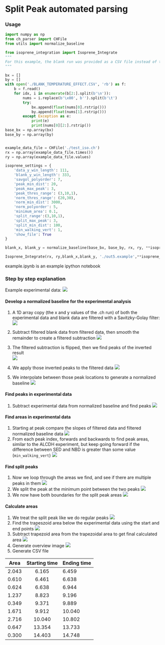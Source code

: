 # Split Peak  automated parsing

### Usage


```python
import numpy as np
from ch_parser import CHFile
from utils import normalize_baseline

from isoprene_integration import Isoprene_Integrate
"""
For this example, the blank run was provided as a CSV file instead of the '.ch' file 
"""

bx = []
by = []
with open('./BLANK_TEMPERATURE_EFFECT.CSV', 'rb') as f:
    b = f.read()
    for idx, i in enumerate(b[2:].split(b'\n')):
        nums = i.replace(b'\x00', b'').split(b'\t')
        try:
            bx.append(float(nums[0].rstrip()))
            by.append(float(nums[1].rstrip()))
        except Exception as e:
            print(e)
            print(nums[0][2:].rstrip())
base_bx = np.array(bx)
base_by = np.array(by)


example_data_file = CHFile('./test_iso.ch')
rx = np.array(example_data_file.times())
ry = np.array(example_data_file.values)

isoprene_settings = {
    'data_y_win_length': 111,
    'blank_y_win_length': 333,
    'savgol_polyorder': 7,
    'peak_min_dist': 20,
    'peak_max_peak': 3,
    'peak_thres_range': (3,10,1),
    'norm_thres_range': (20,30),
    'norm_min_dist': 3000, 
    'norm_polyorder': 5,
    'minimum_area': 0.1,
    'split_range':(3,10,1),
    'split_max_peak': 3,
    'split_min_dist': 100,
    'min_walking_vert': 1,
    'show_file': True
}

blank_x, blank_y = normalize_baseline(base_bx, base_by, rx, ry, **isoprene_settings)

Isoprene_Integrate(rx, ry,blank_x,blank_y, './out5.example',**isoprene_settings)

```

example.ipynb is an example ipython notebook


### Step by step explanation

Example experimental data:
![](./figs/iso1.png)

#### Develop a normalized baseline for the experimental analysis
1.  A 1D array copy (the x and y values of the .ch run) of both the experimental data and blank data are filtered with a Savitzky-Golay filter: 
![](./figs/iso2.png)

1.  Subtract filtered blank data from filtered data, then smooth the remainder to create a filtered subtraction
![](./figs/iso3.png)
1. The filtered subtraction is flipped, then we find peaks of the inverted result  
![](./figs/iso4.png)
1. We apply those inverted peaks to the filtered data
![](./figs/iso5.png)
1. We interpolate between those peak locations to generate a normalized baseline
![](./figs/iso7.png)

####  Find peaks in experimental data

1. Subtract experimental data from normalized baseline and find peaks
![](./figs/iso8.png)

####  Find areas in experimental data
1. Starting at peak compare the slopes of filtered data and filtered normalized baseline data
![](./figs/iso9.png)
1. From each peak index, forwards and backwards to find peak areas, similar to the ALCDH experiment, but keep going forward if the difference between SED and NBD is greater than some value (`min_walking_vert`) 
![](./figs/iso11.png)

#### Find split peaks
1. Now we loop through the areas we find, and see if there are multiple peaks in them
![](./figs/iso12.png)
1. We split the peak at the minimum point between the two peaks
![](./figs/iso13.png)
1. We now have both boundaries for the split peak areas
![](./figs/iso14.png)

#### Calculate areas
1. We treat the split peak like we do regular peaks
![](./figs/iso15.png)
1. Find the trapeszoid area below the experimental data using the start and end points
![](./figs/iso16.png)
1. Subtract trapezoid area from the trapezoidal area to get final calculated area
![](./figs/iso17.png)
1. Generate overview image
![](./figs/iso18.png)
1. Generate CSV file

| Area        | Starting time           | Ending time  |
| ------------- |:-------------:| -----|
|2.043|6.165|6.459|
|0.610|6.461|6.638|
|0.624|6.638|6.944|
|1.237|8.823|9.196|
|0.349|9.371|9.889|
|1.671|9.912|10.040|
|2.716|10.040|10.802|
|0.647|13.354|13.733|
|0.300|14.403|14.748|
